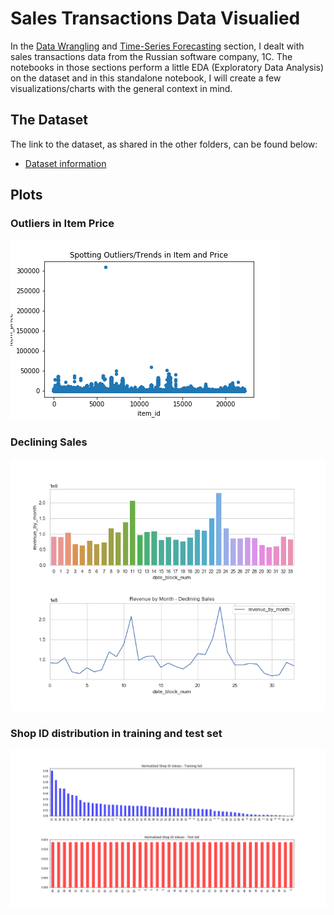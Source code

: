# Sales Transactions Data Visualied

In the [Data Wrangling](https://github.com/sarthakbatragatech/100-Days-of-ML/tree/master/Data-Wrangling) and [Time-Series Forecasting](https://github.com/sarthakbatragatech/100-Days-of-ML/tree/master/Time-Series-Forecasting) section, I dealt with sales transactions data from the Russian software company, 1C. The notebooks in those sections perform a little EDA (Exploratory Data Analysis) on the dataset and in this standalone notebook, I will create a few visualizations/charts with the general context in mind.

## The Dataset

The link to the dataset, as shared in the other folders, can be found below:

* [Dataset information](https://www.kaggle.com/c/competitive-data-science-predict-future-sales/data)

## Plots

### Outliers in Item Price

![Outliers in Item Price](plots/outliers.png)

### Declining Sales

![Declining Sales](plots/declining_sales.png)

### Shop ID distribution in training and test set

![Shop ID Distribution](plots/shop_id.png)
